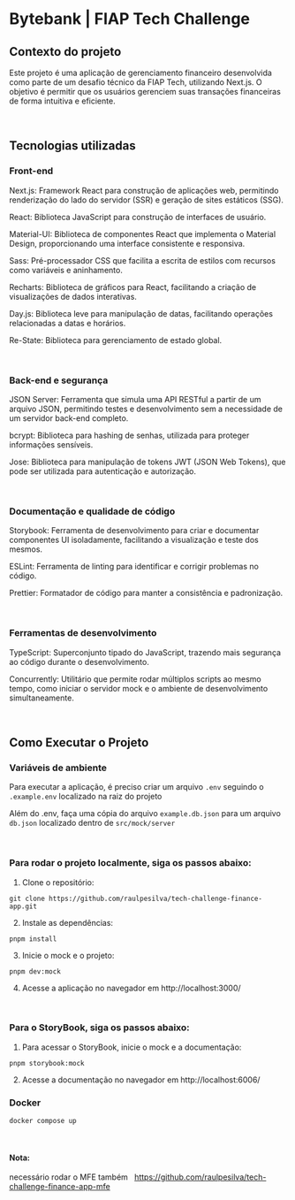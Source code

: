 # Bytebank | FIAP Tech Challenge

## Contexto do projeto

Este projeto é uma aplicação de gerenciamento financeiro desenvolvida como parte de um desafio técnico da FIAP Tech, utilizando Next.js. O objetivo é permitir que os usuários gerenciem suas transações financeiras de forma intuitiva e eficiente.

&nbsp;

## Tecnologias utilizadas

### Front-end

Next.js: Framework React para construção de aplicações web, permitindo renderização do lado do servidor (SSR) e geração de sites estáticos (SSG).

React: Biblioteca JavaScript para construção de interfaces de usuário.

Material-UI: Biblioteca de componentes React que implementa o Material Design, proporcionando uma interface consistente e responsiva.

Sass: Pré-processador CSS que facilita a escrita de estilos com recursos como variáveis e aninhamento.

Recharts: Biblioteca de gráficos para React, facilitando a criação de visualizações de dados interativas.

Day.js: Biblioteca leve para manipulação de datas, facilitando operações relacionadas a datas e horários.

Re-State: Biblioteca para gerenciamento de estado global.

&nbsp;

### Back-end e segurança

JSON Server: Ferramenta que simula uma API RESTful a partir de um arquivo JSON, permitindo testes e desenvolvimento sem a necessidade de um servidor back-end completo.

bcrypt: Biblioteca para hashing de senhas, utilizada para proteger informações sensíveis.

Jose: Biblioteca para manipulação de tokens JWT (JSON Web Tokens), que pode ser utilizada para autenticação e autorização.

&nbsp;

### Documentação e qualidade de código

Storybook: Ferramenta de desenvolvimento para criar e documentar componentes UI isoladamente, facilitando a visualização e teste dos mesmos.

ESLint: Ferramenta de linting para identificar e corrigir problemas no código.

Prettier: Formatador de código para manter a consistência e padronização.

&nbsp;

### Ferramentas de desenvolvimento

TypeScript: Superconjunto tipado do JavaScript, trazendo mais segurança ao código durante o desenvolvimento.

Concurrently: Utilitário que permite rodar múltiplos scripts ao mesmo tempo, como iniciar o servidor mock e o ambiente de desenvolvimento simultaneamente.

&nbsp;

## Como Executar o Projeto

### Variáveis de ambiente

Para executar a aplicação, é preciso criar um arquivo `.env` seguindo o `.example.env` localizado na raiz do projeto

Além do .env, faça uma cópia do arquivo `example.db.json` para um arquivo `db.json` localizado dentro de `src/mock/server`

&nbsp;

### Para rodar o projeto localmente, siga os passos abaixo:

1. Clone o repositório:

```shell
git clone https://github.com/raulpesilva/tech-challenge-finance-app.git
```

2. Instale as dependências:

```shell
pnpm install
```

3. Inicie o mock e o projeto:

```shell
pnpm dev:mock
```

4. Acesse a aplicação no navegador em http://localhost:3000/

&nbsp;

### Para o StoryBook, siga os passos abaixo:

1. Para acessar o StoryBook, inicie o mock e a documentação:

```shell
pnpm storybook:mock
```

2. Acesse a documentação no navegador em http://localhost:6006/

### Docker

```shell
docker compose up
```

&nbsp;
&nbsp;

#### Nota:

necessário rodar o MFE também
&nbsp;
https://github.com/raulpesilva/tech-challenge-finance-app-mfe
